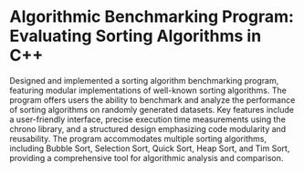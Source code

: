 # Algorithmic Benchmarking Program: Evaluating Sorting Algorithms in C++
Designed and implemented a sorting algorithm benchmarking program, featuring modular implementations of well-known sorting algorithms. The program offers users the ability to benchmark and analyze the performance of sorting algorithms on randomly generated datasets. Key features include a user-friendly interface, precise execution time measurements using the chrono library, and a structured design emphasizing code modularity and reusability. The program accommodates multiple sorting algorithms, including Bubble Sort, Selection Sort, Quick Sort, Heap Sort, and Tim Sort, providing a comprehensive tool for algorithmic analysis and comparison. 


